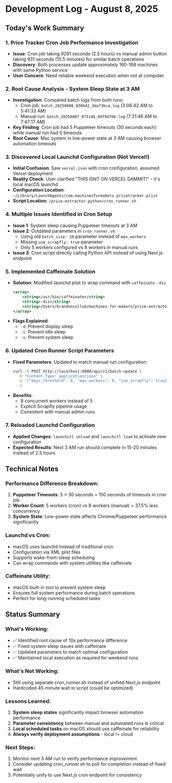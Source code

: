 # Development Log - August 8, 2025

## Today's Work Summary

### 1. Price Tracker Cron Job Performance Investigation
- **Issue**: Cron job taking 9291 seconds (2.5 hours) vs manual admin button taking 931 seconds (15.5 minutes) for similar batch operations
- **Discovery**: Both processes update approximately 160-168 machines with same Python service
- **User Concern**: Need reliable weekend execution when not at computer

### 2. Root Cause Analysis - System Sleep State at 3 AM
- **Investigation**: Compared batch logs from both runs:
  - Cron job: `batch_20250808_030642_3daf3bce.log` (3:06:42 AM to 5:41:33 AM)
  - Manual run: `batch_20250807_073146_8df9d786.log` (7:31:46 AM to 7:47:17 AM)
- **Key Finding**: Cron job had 5 Puppeteer timeouts (30 seconds each) while manual run had 0 timeouts
- **Root Cause**: Mac system in low-power state at 3 AM causing browser automation timeouts

### 3. Discovered Local Launchd Configuration (Not Vercel!)
- **Initial Confusion**: Saw `vercel.json` with cron configuration, assumed Vercel deployment
- **Reality Check**: User clarified "THIS ISNT ON VERCEL DAMMIT!" - it's local macOS launchd
- **Configuration Location**: `~/Library/LaunchAgents/com.machinesformakers.pricetracker.plist`
- **Script Location**: `/price-extractor-python/cron_runner.sh`

### 4. Multiple Issues Identified in Cron Setup
- **Issue 1**: System sleep causing Puppeteer timeouts at 3 AM
- **Issue 2**: Outdated parameters in `cron_runner.sh`:
  - Using old `batch_size: 20` parameter instead of `max_workers`
  - Missing `use_scrapfly: true` parameter
  - Only 5 workers configured vs 8 workers in manual runs
- **Issue 3**: Cron script directly calling Python API instead of using Next.js endpoint

### 5. Implemented Caffeinate Solution
- **Solution**: Modified launchd plist to wrap command with `caffeinate -dis`
  ```xml
  <array>
      <string>/usr/bin/caffeinate</string>
      <string>-dis</string>
      <string>/Users/brandoncullum/machines-for-makers/price-extractor-python/cron_runner.sh</string>
  </array>
  ```
- **Flags Explained**:
  - `-d`: Prevent display sleep
  - `-i`: Prevent idle sleep
  - `-s`: Prevent system sleep

### 6. Updated Cron Runner Script Parameters
- **Fixed Parameters**: Updated to match manual run configuration:
  ```bash
  curl -X POST http://localhost:8000/api/v1/batch-update \
    -H "Content-Type: application/json" \
    -d '{"days_threshold": 0, "max_workers": 8, "use_scrapfly": true}' \
    -s
  ```
- **Benefits**: 
  - 8 concurrent workers instead of 5
  - Explicit Scrapfly pipeline usage
  - Consistent with manual admin runs

### 7. Reloaded Launchd Configuration
- **Applied Changes**: `launchctl unload` and `launchctl load` to activate new configuration
- **Expected Results**: Next 3 AM run should complete in 15-20 minutes instead of 2.5 hours

## Technical Notes

### Performance Difference Breakdown:
1. **Puppeteer Timeouts**: 5 × 30 seconds = 150 seconds of timeouts in cron job
2. **Worker Count**: 5 workers (cron) vs 8 workers (manual) = 37.5% less concurrency
3. **System State**: Low-power state affects Chrome/Puppeteer performance significantly

### Launchd vs Cron:
- macOS uses launchd instead of traditional cron
- Configuration via XML plist files
- Supports wake-from-sleep scheduling
- Can wrap commands with system utilities like caffeinate

### Caffeinate Utility:
- macOS built-in tool to prevent system sleep
- Ensures full system performance during batch operations
- Perfect for long-running scheduled tasks

## Status Summary

### What's Working:
- ✅ Identified root cause of 10x performance difference
- ✅ Fixed system sleep issues with caffeinate
- ✅ Updated parameters to match optimal configuration
- ✅ Maintained local execution as required for weekend runs

### What's Not Working:
- Still using separate cron_runner.sh instead of unified Next.js endpoint
- Hardcoded 45-minute wait in script (could be optimized)

### Lessons Learned:
1. **System sleep states** significantly impact browser automation performance
2. **Parameter consistency** between manual and automated runs is critical
3. **Local scheduled tasks** on macOS should use caffeinate for reliability
4. **Always verify deployment assumptions** - local != cloud

### Next Steps:
1. Monitor next 3 AM run to verify performance improvement
2. Consider updating cron_runner.sh to poll for completion instead of fixed wait
3. Potentially unify to use Next.js cron endpoint for consistency